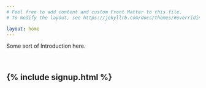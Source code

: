 ```yaml
---
# Feel free to add content and custom Front Matter to this file.
# To modify the layout, see https://jekyllrb.com/docs/themes/#overriding-theme-defaults

layout: home
---
```


Some sort of Introduction here.

&nbsp;

{% include signup.html %}
---

&nbsp;
